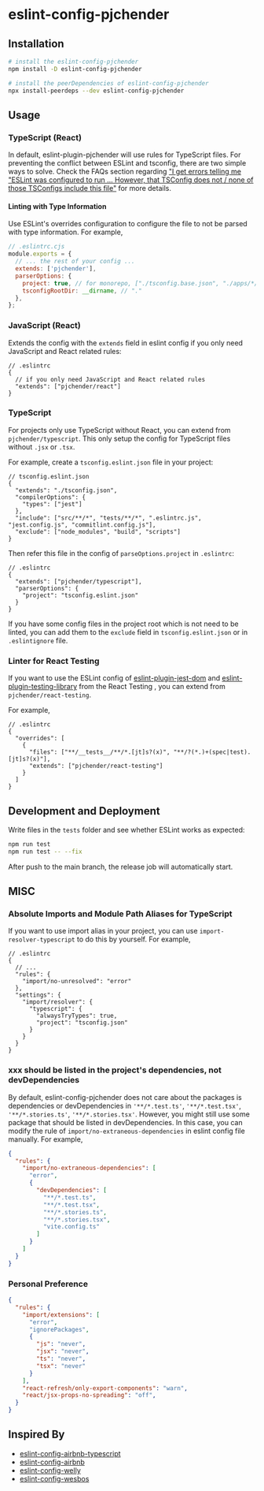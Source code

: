 # eslint-config-pjchender

## Installation

```bash
# install the eslint-config-pjchender
npm install -D eslint-config-pjchender

# install the peerDependencies of eslint-config-pjchender
npx install-peerdeps --dev eslint-config-pjchender
```

## Usage

### TypeScript (React)

In default, eslint-plugin-pjchender will use rules for TypeScript files. For preventing the conflict between ESLint and tsconfig, there are two simple ways to solve. Check the FAQs section regarding ["I get errors telling me "ESLint was configured to run ... However, that TSConfig does not / none of those TSConfigs include this file"](https://typescript-eslint.io/linting/troubleshooting/#i-get-errors-telling-me-eslint-was-configured-to-run--however-that-tsconfig-does-not--none-of-those-tsconfigs-include-this-file) for more details.

#### Linting with Type Information

Use ESLint's overrides configuration to configure the file to not be parsed with type information. For example,

```js
// .eslintrc.cjs
module.exports = {
  // ... the rest of your config ...
  extends: ['pjchender'],
  parserOptions: {
    project: true, // for monorepo, ["./tsconfig.base.json", "./apps/*/tsconfig.json"]
    tsconfigRootDir: __dirname, // "."
  },
};
```

### JavaScript (React)

Extends the config with the `extends` field in eslint config if you only need JavaScript and React related rules:

```jsonc
// .eslintrc
{
  // if you only need JavaScript and React related rules
  "extends": ["pjchender/react"]
}
```

### TypeScript

For projects only use TypeScript without React, you can extend from `pjchender/typescript`. This only setup the config for TypeScript files without `.jsx` or `.tsx`.

For example, create a `tsconfig.eslint.json` file in your project:

```jsonc
// tsconfig.eslint.json
{
  "extends": "./tsconfig.json",
  "compilerOptions": {
    "types": ["jest"]
  },
  "include": ["src/**/*", "tests/**/*", ".eslintrc.js", "jest.config.js", "commitlint.config.js"],
  "exclude": ["node_modules", "build", "scripts"]
}
```

Then refer this file in the config of `parseOptions.project` in `.eslintrc`:

```jsonc
// .eslintrc
{
  "extends": ["pjchender/typescript"],
  "parserOptions": {
    "project": "tsconfig.eslint.json"
  }
}
```

If you have some config files in the project root which is not need to be linted, you can add them to the `exclude` field in `tsconfig.eslint.json` or in `.eslintignore` file.

### Linter for React Testing

If you want to use the ESLint config of [eslint-plugin-jest-dom](https://github.com/testing-library/eslint-plugin-jest-dom) and [eslint-plugin-testing-library](https://github.com/testing-library/eslint-plugin-testing-library) from the React Testing , you can extend from `pjchender/react-testing`.

For example,

```jsonc
// .eslintrc
{
  "overrides": [
    {
      "files": ["**/__tests__/**/*.[jt]s?(x)", "**/?(*.)+(spec|test).[jt]s?(x)"],
      "extends": ["pjchender/react-testing"]
    }
  ]
}
```

## Development and Deployment

Write files in the `tests` folder and see whether ESLint works as expected:

```bash
npm run test
npm run test -- --fix
```

After push to the main branch, the release job will automatically start.

## MISC

### Absolute Imports and Module Path Aliases for TypeScript

If you want to use import alias in your project, you can use `import-resolver-typescript` to do this by yourself. For example,

```jsonc
// .eslintrc
{
  // ...
  "rules": {
    "import/no-unresolved": "error"
  },
  "settings": {
    "import/resolver": {
      "typescript": {
        "alwaysTryTypes": true,
        "project": "tsconfig.json"
      }
    }
  }
}
```

### xxx should be listed in the project's dependencies, not devDependencies

By default, eslint-config-pjchender does not care about the packages is dependencies or devDependencies in `'**/*.test.ts'`, `'**/*.test.tsx'`, `'**/*.stories.ts'`, `'**/*.stories.tsx'`. However, you might still use some package that should be listed in devDependencies. In this case, you can modify the rule of `import/no-extraneous-dependencies` in eslint config file manually. For example,

```json
{
  "rules": {
    "import/no-extraneous-dependencies": [
      "error",
      {
        "devDependencies": [
          "**/*.test.ts",
          "**/*.test.tsx",
          "**/*.stories.ts",
          "**/*.stories.tsx",
          "vite.config.ts"
        ]
      }
    ]
  }
}
```

### Personal Preference

```json
{
  "rules": {
    "import/extensions": [
      "error",
      "ignorePackages",
      {
        "js": "never",
        "jsx": "never",
        "ts": "never",
        "tsx": "never"
      }
    ],
    "react-refresh/only-export-components": "warn",
    "react/jsx-props-no-spreading": "off",
  }
}
```

## Inspired By

- [eslint-config-airbnb-typescript](https://github.com/iamturns/eslint-config-airbnb-typescript)
- [eslint-config-airbnb](https://github.com/airbnb/javascript)
- [eslint-config-welly](https://github.com/wellyshen/eslint-config-welly)
- [eslint-config-wesbos](https://github.com/wesbos/eslint-config-wesbos)
